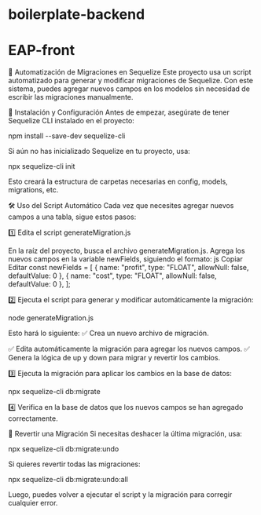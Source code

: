 # boilerplate-backend
# EAP-front

🚀 Automatización de Migraciones en Sequelize
Este proyecto usa un script automatizado para generar y modificar migraciones de Sequelize. Con este sistema, puedes agregar nuevos campos en los modelos sin necesidad de escribir las migraciones manualmente.

📌 Instalación y Configuración
Antes de empezar, asegúrate de tener Sequelize CLI instalado en el proyecto:


npm install --save-dev sequelize-cli

Si aún no has inicializado Sequelize en tu proyecto, usa:


npx sequelize-cli init

Esto creará la estructura de carpetas necesarias en config, models, migrations, etc.

🛠 Uso del Script Automático
Cada vez que necesites agregar nuevos campos a una tabla, sigue estos pasos:

1️⃣ Edita el script generateMigration.js

En la raíz del proyecto, busca el archivo generateMigration.js.
Agrega los nuevos campos en la variable newFields, siguiendo el formato:
js
Copiar
Editar
const newFields = [
  { name: "profit", type: "FLOAT", allowNull: false, defaultValue: 0 },
  { name: "cost", type: "FLOAT", allowNull: false, defaultValue: 0 },
];


2️⃣ Ejecuta el script para generar y modificar automáticamente la migración:



node generateMigration.js

Esto hará lo siguiente: ✅ Crea un nuevo archivo de migración.

✅ Edita automáticamente la migración para agregar los nuevos campos.
✅ Genera la lógica de up y down para migrar y revertir los cambios.

3️⃣ Ejecuta la migración para aplicar los cambios en la base de datos:


npx sequelize-cli db:migrate


4️⃣ Verifica en la base de datos que los nuevos campos se han agregado correctamente.

🔄 Revertir una Migración
Si necesitas deshacer la última migración, usa:


npx sequelize-cli db:migrate:undo

Si quieres revertir todas las migraciones:

npx sequelize-cli db:migrate:undo:all

Luego, puedes volver a ejecutar el script y la migración para corregir cualquier error.
